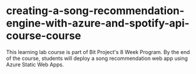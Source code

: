 # creating-a-song-recommendation-engine-with-azure-and-spotify-api-course-course
This learning lab course is part of Bit Project's 8 Week Program. By the end of the course, students will deploy a song recommendation web app using Azure Static Web Apps.
